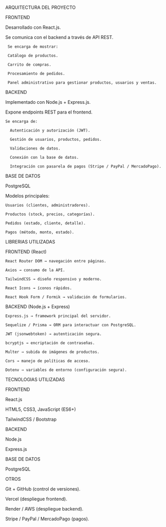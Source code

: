 ARQUITECTURA DEL PROYECTO

FRONTEND 
  
  Desarrollado con React.js.
  
  Se comunica con el backend a través de API REST.
  
     Se encarga de mostrar: 
     
     Catálogo de productos.

     Carrito de compras.
     
     Procesamiento de pedidos.
     
     Panel administrativo para gestionar productos, usuarios y ventas.

BACKEND 
  
  Implementado con Node.js + Express.js.
  
  Expone endpoints REST para el frontend.
    
    Se encarga de:
      
      Autenticación y autorización (JWT).
     
      Gestión de usuarios, productos, pedidos.
     
      Validaciones de datos.
     
      Conexión con la base de datos.
      
      Integración con pasarela de pagos (Stripe / PayPal / MercadoPago).

BASE DE DATOS 

  PostgreSQL 
  
  Modelos principales:
  
    Usuarios (clientes, administradores).
    
    Productos (stock, precios, categorías).
    
    Pedidos (estado, cliente, detalle).
    
    Pagos (método, monto, estado).


LIBRERIAS UTILIZADAS

 FRONTEND (React)
 
    React Router DOM → navegación entre páginas.
    
    Axios → consumo de la API.
    
    TailwindCSS → diseño responsivo y moderno.
    
    React Icons → íconos rápidos.
    
    React Hook Form / Formik → validación de formularios.

    
 BACKEND (Node.js + Express)
 
    Express.js → framework principal del servidor.
    
    Sequelize / Prisma → ORM para interactuar con PostgreSQL.
    
    JWT (jsonwebtoken) → autenticación segura.
    
    bcryptjs → encriptación de contraseñas.
    
    Multer → subida de imágenes de productos.
    
    Cors → manejo de políticas de acceso.
    
    Dotenv → variables de entorno (configuración segura).
    

TECNOLOGIAS UTILIZADAS

 FRONTEND
 
   React.js

   HTML5, CSS3, JavaScript (ES6+)
   
   TailwindCSS / Bootstrap
   

 BACKEND
 
   Node.js
   
   Express.js


 BASE DE DATOS
 
   PostgreSQL 
   
 
 OTROS
 
   Git + GitHub (control de versiones).
   
   Vercel (despliegue frontend).
   
   Render / AWS (despliegue backend).
   
   Stripe / PayPal / MercadoPago (pagos).
